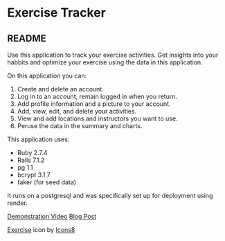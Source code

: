 # Exercise Tracker

## README

Use this application to track your exercise activities. Get insights into your habbits and optimize your exercise using the data in this application.

On this application you can:

1. Create and delete an account.
2. Log in to an account, remain logged in when you return.
3. Add profile information and a picture to your account.
4. Add, view, edit, and delete your activities.
5. View and add locations and instructors you want to use.
6. Peruse the data in the summary and charts.

This application uses:

-   Ruby 2.7.4
-   Rails 7.1.2
-   pg 1.1
-   bcrypt 3.1.7
-   faker (for seed data)

It runs on a postgresql and was specifically set up for deployment using render.

[Demonstration Video](https://youtu.be/phX0gfFfs3E)
[Blog Post](https://medium.com/@johnfarris217/displaying-user-data-on-reactjs-using-canvasjs-bdc5b8ea854d)

[Exercise](https://icons8.com/icon/9769/exercise) icon by [Icons8](https://icons8.com)
